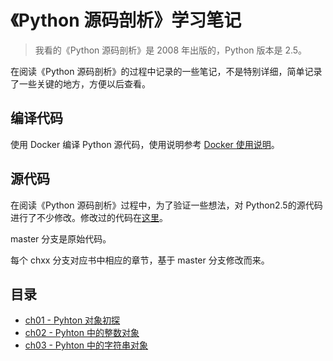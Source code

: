 # 《Python 源码剖析》学习笔记

> 我看的《Python 源码剖析》是 2008 年出版的，Python 版本是 2.5。

在阅读《Python 源码剖析》的过程中记录的一些笔记，不是特别详细，简单记录了一些关键的地方，方便以后查看。

## 编译代码

使用 Docker 编译 Python 源代码，使用说明参考 [Docker 使用说明](docker.md)。

## 源代码

在阅读《Python 源码剖析》过程中，为了验证一些想法，对 Python2.5的源代码进行了不少修改。修改过的代码在[这里](https://github.com/ausaki/python25)。

master 分支是原始代码。

每个 chxx 分支对应书中相应的章节，基于 master 分支修改而来。


## 目录

- [ch01 - Pyhton 对象初探](ch01.md)
- [ch02 - Pyhton 中的整数对象](ch02.md)
- [ch03 - Pyhton 中的字符串对象](ch03.md)

